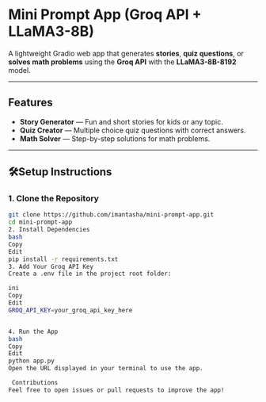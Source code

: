 #  Mini Prompt App (Groq API + LLaMA3-8B)

A lightweight Gradio web app that generates **stories**, **quiz questions**, or **solves math problems** using the **Groq API** with the **LLaMA3-8B-8192** model.

---

##  Features

- **Story Generator** — Fun and short stories for kids or any topic.
-  **Quiz Creator** — Multiple choice quiz questions with correct answers.
-  **Math Solver** — Step-by-step solutions for math problems.

---

## 🛠️Setup Instructions

### 1. Clone the Repository

```bash
git clone https://github.com/imantasha/mini-prompt-app.git
cd mini-prompt-app
2. Install Dependencies
bash
Copy
Edit
pip install -r requirements.txt
3. Add Your Groq API Key
Create a .env file in the project root folder:

ini
Copy
Edit
GROQ_API_KEY=your_groq_api_key_here


4. Run the App
bash
Copy
Edit
python app.py
Open the URL displayed in your terminal to use the app.

 Contributions
Feel free to open issues or pull requests to improve the app!

